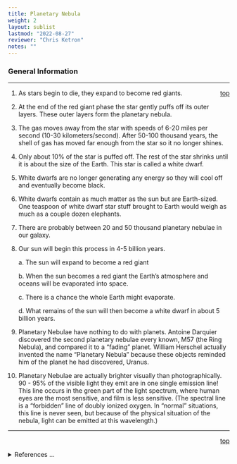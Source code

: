 ```yaml
---
title: Planetary Nebula
weight: 2
layout: sublist
lastmod: "2022-08-27"
reviewer: "Chris Ketron"
notes: ""
---
```


### General Information

---
<span style='float:right;'>[top](#)</span>

1.	As stars begin to die, they expand to become red giants.
   
2.	At the end of the red giant phase the star gently puffs off its outer layers.  These outer layers form the planetary nebula.

3.	The gas moves away from the star with speeds of 6-20 miles per second (10-30 kilometers/second).  After 50-100 thousand years, the shell of gas has moved far enough from the star so it no longer shines.

4.	Only about 10% of the star is puffed off.  The rest of the star shrinks until it is about the size of the Earth.  This star is called a white dwarf.

5.	White dwarfs are no longer generating any energy so they will cool off and eventually become black.

6.	White dwarfs contain as much matter as the sun but are Earth-sized.  One teaspoon of white dwarf star stuff brought to Earth would weigh as much as a couple dozen elephants.

7.	There are probably between 20 and 50 thousand planetary nebulae in our galaxy.

8.	Our sun will begin this process in 4-5 billion years.

    a.	The sun will expand to become a red giant

    b.	When the sun becomes a red giant the Earth’s atmosphere and oceans will be evaporated into space.

    c.	There is a chance the whole Earth might evaporate.

    d.	What remains of the sun will then become a white dwarf in about 5 billion years.

9.	Planetary Nebulae have nothing to do with planets.  Antoine Darquier discovered the second planetary nebulae every known, M57 (the Ring Nebula), and compared it to a “fading” planet.  William Herschel actually invented the name “Planetary Nebula” because these objects reminded him of the planet he had discovered, Uranus.

10.	Planetary Nebulae are actually brighter visually than photographically.  90 - 95% of the visible light they emit are in one single emission line!  This line occurs in the green part of the light spectrum, where human eyes are the most sensitive, and film is less sensitive. (The spectral line is a “forbidden” line of doubly ionized oxygen.  In “normal” situations, this line is never seen, but because of the physical situation of the nebula, light can be emitted at this wavelength.)

---
<span style='float:right;'>[top](#)</span>
<br/>
<details>
<summary>References ...</summary>

|   |   |   | 
|---|---|---|
|**Item**|**Updated**|**Notes**|
|additional info from|2017-05-01|<http://messier.seds.org/planetar.html>|
</details>

